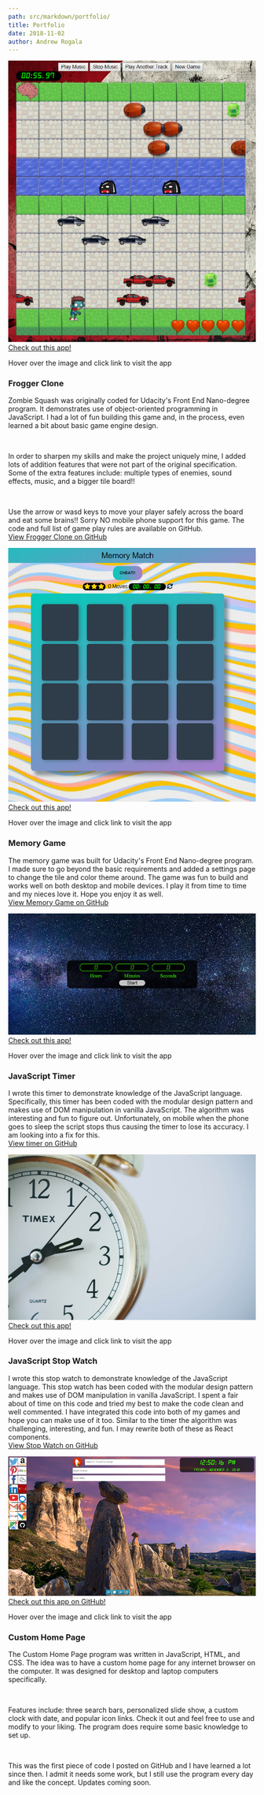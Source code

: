 ```yaml
---
path: src/markdown/portfolio/
title: Portfolio
date: 2018-11-02
author: Andrew Rogala
---
```

<section class="featuredwork">
	<div class="featuredwork__4">
		<div class="featuredwork__imgbox" tabindex="0">
			<img src="../../img/uploads/frogger.png" />
			<div class="featuredwork__imgbox-overlay">
				<div class="featuredwork__imgbox-overlay--text">
					<a class="featuredwork__imgbox-overlay--link" href="https://andrewrogalafrogger.surge.sh">Check out this app!</a>
				</div>
			</div>
		</div>
		<p class="featuredwork__tip">Hover over the image and click link to visit the app</p>
		<h3 class="heading-tertiary">Frogger Clone</h3>
		<p class="featuredwork__description-p">Zombie Squash was originally coded for Udacity's Front End Nano-degree program. It demonstrates use of object-oriented programming in JavaScript. I had a lot of fun building this game and, in the process, even learned a bit about basic game engine design.</p><br/>
		<p class="featuredwork__description-p">In order to sharpen my skills and make the project uniquely mine, I added lots of addition features that were not part of the original specification. Some of the extra features include: multiple types of enemies, sound effects, music, and a bigger tile board!!</p><br/>
		<p class="featuredwork__description-p">Use the arrow or wasd keys to move your player safely across the board and eat some brains!! Sorry NO mobile phone support for this game. The code and full list of game play rules are available on GitHub.<br/>
	    <a href="https://github.com/ARogala/Frogger">View Frogger Clone on GitHub</a></p>
	</div>
	<div class="featuredwork__5">
		<div class="featuredwork__imgbox" tabindex="0">
			<img src="../../img/uploads/memorygame.png" />
			<div class="featuredwork__imgbox-overlay">
				<div class="featuredwork__imgbox-overlay--text">
					<a class="featuredwork__imgbox-overlay--link" href="https://andrewrogalamemorygame.surge.sh">Check out this app!</a>
				</div>
			</div>
		</div>
		<p class="featuredwork__tip">Hover over the image and click link to visit the app</p>
		<h3 class="heading-tertiary">Memory Game</h3>
		<p class="featuredwork__description-p">The memory game was built for Udacity's Front End Nano-degree program. I made sure to go beyond the basic requirements and added a settings page to change the tile and color theme around. The game was fun to build and works well on both desktop and mobile devices. I play it from time to time and my nieces love it. Hope you enjoy it as well.<br/>
	    <a href="https://github.com/ARogala/fend-project-memory-game">View Memory Game on GitHub</a></p>
	</div>
	<div class="featuredwork__6">
		<div class="featuredwork__imgbox" tabindex="0">
			<img src="../../img/uploads/timer.png" />
			<div class="featuredwork__imgbox-overlay">
				<div class="featuredwork__imgbox-overlay--text">
					<a class="featuredwork__imgbox-overlay--link" href="https://arogalatimer.surge.sh">Check out this app!</a>
				</div>
			</div>
		</div>
		<p class="featuredwork__tip">Hover over the image and click link to visit the app</p>
		<h3 class="heading-tertiary">JavaScript Timer</h3>
		<p class="featuredwork__description-p">I wrote this timer to demonstrate knowledge of the JavaScript language. Specifically, this timer has been coded with the modular design pattern and makes use of DOM manipulation in vanilla JavaScript. The algorithm was interesting and fun to figure out. Unfortunately, on mobile when the phone goes to sleep the script stops thus causing the timer to lose its accuracy. I am looking into a fix for this.<br/>
	    <a href="https://github.com/ARogala/Timer">View timer on GitHub</a></p>
	</div>
	<div class="featuredwork__7">
		<div class="featuredwork__imgbox" tabindex="0">
			<img src="../../img/uploads/stopwatch.jpg" />
			<div class="featuredwork__imgbox-overlay">
				<div class="featuredwork__imgbox-overlay--text">
					<a class="featuredwork__imgbox-overlay--link" href="https://codepen.io/Drew7865/pen/jvGVdg">Check out this app!</a>
				</div>
			</div>
		</div>
		<p class="featuredwork__tip">Hover over the image and click link to visit the app</p>
		<h3 class="heading-tertiary">JavaScript Stop Watch</h3>
		<p class="featuredwork__description-p">I wrote this stop watch to demonstrate knowledge of the JavaScript language. This stop watch has been coded with the modular design pattern and makes use of DOM manipulation in vanilla JavaScript. I spent a fair about of time on this code and tried my best to make the code clean and well commented. I have integrated this code into both of my games and hope you can make use of it too. Similar to the timer the algorithm was challenging, interesting, and fun. I may rewrite both of these as React components.<br/>
	    <a href="https://github.com/ARogala/StopWatch">View Stop Watch on GitHub</a></p>
	</div>
	<div class="featuredwork__8">
		<div class="featuredwork__imgbox" tabindex="0">
			<img src="../../img/uploads/customhomepage.png" />
			<div class="featuredwork__imgbox-overlay">
				<div class="featuredwork__imgbox-overlay--text">
					<a class="featuredwork__imgbox-overlay--link" href="https://github.com/ARogala/PersonalHomePage">Check out this app on GitHub!</a>
				</div>
			</div>
		</div>
		<p class="featuredwork__tip">Hover over the image and click link to visit the app</p>
		<h3 class="heading-tertiary">Custom Home Page</h3>
		<p class="featuredwork__description-p">The Custom Home Page program was written in JavaScript, HTML, and CSS. The idea was to have a custom home page for any internet browser on the computer. It was designed for desktop and laptop computers specifically.</p><br/>
		<p class="featuredwork__description-p">Features include: three search bars, personalized slide show, a custom clock with date, and popular icon links. Check it out and feel free to use and modify to your liking. The program does require some basic knowledge to set up.</p><br/>
		<p class="featuredwork__description-p">This was the first piece of code I posted on GitHub and I have learned a lot since then. I admit it needs some work, but I still use the program every day and like the concept. Updates coming soon.</p><br/>
	</div>
</section>